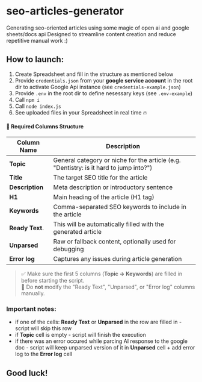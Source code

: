 # seo-articles-generator
Generating seo-oriented articles using some magic of open ai and google sheets/docs api 
Designed to streamline content creation and reduce repetitive manual work :)

## How to launch:
1. Create Spreadsheet and fill in the structure as mentioned below
2. Provide `credentials.json` from your <b>google service account</b> in the root dir to activate Google Api instance (see `credentials-example.json`)
3. Provide `.env` in the root dir to define nesessary keys (see `.env-example`)
4. Call `npm i`
5. Call `node index.js`
6. See uploaded files in your Spreadsheet in real time 🔥


#### 🧾 Required Columns Structure

| Column Name     | Description                                                                            |
|-----------------|----------------------------------------------------------------------------------------|
| **Topic**       | General category or niche for the article (e.g. "Dentistry: is it hard to jump into?") |
| **Title**       | The target SEO title for the article                                                   |
| **Description** | Meta description or introductory sentence                                              |
| **H1**          | Main heading of the article (H1 tag)                                                   |
| **Keywords**    | Comma-separated SEO keywords to include in the article                                 |
| **Ready Text**. | This will be automatically filled with the generated article                           |
| **Unparsed**    | Raw or fallback content, optionally used for debugging                                 |
| **Error log**   | Captures any issues during article generation                                          |

> ✅ Make sure the first 5 columns (**Topic → Keywords**) are filled in before starting the script.  
> 🛑 Do **not** modify the "Ready Text", "Unparsed", or "Error log" columns manually.

### Important notes:
- if one of the cells: **Ready Text** or **Unparsed** in the row are filled in - script will skip this row
- if **Topic** cell is empty - script will finish the execution
- if there was an error occured while parcing AI response to the google doc - script will keep unparsed version of it in **Unparsed** cell + add error log to the **Error log** cell

## Good luck!